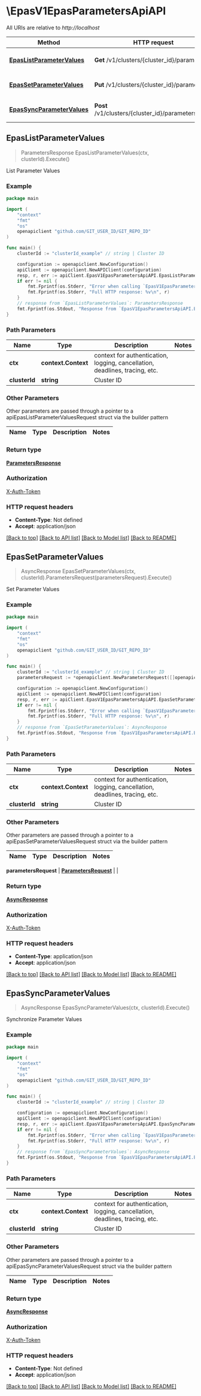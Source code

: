 # \EpasV1EpasParametersApiAPI

All URIs are relative to *http://localhost*

Method | HTTP request | Description
------------- | ------------- | -------------
[**EpasListParameterValues**](EpasV1EpasParametersApiAPI.md#EpasListParameterValues) | **Get** /v1/clusters/{cluster_id}/parameters | List Parameter Values
[**EpasSetParameterValues**](EpasV1EpasParametersApiAPI.md#EpasSetParameterValues) | **Put** /v1/clusters/{cluster_id}/parameters | Set Parameter Values
[**EpasSyncParameterValues**](EpasV1EpasParametersApiAPI.md#EpasSyncParameterValues) | **Post** /v1/clusters/{cluster_id}/parameters/sync | Synchronize Parameter Values



## EpasListParameterValues

> ParametersResponse EpasListParameterValues(ctx, clusterId).Execute()

List Parameter Values



### Example

```go
package main

import (
	"context"
	"fmt"
	"os"
	openapiclient "github.com/GIT_USER_ID/GIT_REPO_ID"
)

func main() {
	clusterId := "clusterId_example" // string | Cluster ID

	configuration := openapiclient.NewConfiguration()
	apiClient := openapiclient.NewAPIClient(configuration)
	resp, r, err := apiClient.EpasV1EpasParametersApiAPI.EpasListParameterValues(context.Background(), clusterId).Execute()
	if err != nil {
		fmt.Fprintf(os.Stderr, "Error when calling `EpasV1EpasParametersApiAPI.EpasListParameterValues``: %v\n", err)
		fmt.Fprintf(os.Stderr, "Full HTTP response: %v\n", r)
	}
	// response from `EpasListParameterValues`: ParametersResponse
	fmt.Fprintf(os.Stdout, "Response from `EpasV1EpasParametersApiAPI.EpasListParameterValues`: %v\n", resp)
}
```

### Path Parameters


Name | Type | Description  | Notes
------------- | ------------- | ------------- | -------------
**ctx** | **context.Context** | context for authentication, logging, cancellation, deadlines, tracing, etc.
**clusterId** | **string** | Cluster ID | 

### Other Parameters

Other parameters are passed through a pointer to a apiEpasListParameterValuesRequest struct via the builder pattern


Name | Type | Description  | Notes
------------- | ------------- | ------------- | -------------


### Return type

[**ParametersResponse**](ParametersResponse.md)

### Authorization

[X-Auth-Token](../README.md#X-Auth-Token)

### HTTP request headers

- **Content-Type**: Not defined
- **Accept**: application/json

[[Back to top]](#) [[Back to API list]](../README.md#documentation-for-api-endpoints)
[[Back to Model list]](../README.md#documentation-for-models)
[[Back to README]](../README.md)


## EpasSetParameterValues

> AsyncResponse EpasSetParameterValues(ctx, clusterId).ParametersRequest(parametersRequest).Execute()

Set Parameter Values



### Example

```go
package main

import (
	"context"
	"fmt"
	"os"
	openapiclient "github.com/GIT_USER_ID/GIT_REPO_ID"
)

func main() {
	clusterId := "clusterId_example" // string | Cluster ID
	parametersRequest := *openapiclient.NewParametersRequest([]openapiclient.ParameterRequest{*openapiclient.NewParameterRequest("Id_example", "NewValue_example", "OldValue_example")}) // ParametersRequest | 

	configuration := openapiclient.NewConfiguration()
	apiClient := openapiclient.NewAPIClient(configuration)
	resp, r, err := apiClient.EpasV1EpasParametersApiAPI.EpasSetParameterValues(context.Background(), clusterId).ParametersRequest(parametersRequest).Execute()
	if err != nil {
		fmt.Fprintf(os.Stderr, "Error when calling `EpasV1EpasParametersApiAPI.EpasSetParameterValues``: %v\n", err)
		fmt.Fprintf(os.Stderr, "Full HTTP response: %v\n", r)
	}
	// response from `EpasSetParameterValues`: AsyncResponse
	fmt.Fprintf(os.Stdout, "Response from `EpasV1EpasParametersApiAPI.EpasSetParameterValues`: %v\n", resp)
}
```

### Path Parameters


Name | Type | Description  | Notes
------------- | ------------- | ------------- | -------------
**ctx** | **context.Context** | context for authentication, logging, cancellation, deadlines, tracing, etc.
**clusterId** | **string** | Cluster ID | 

### Other Parameters

Other parameters are passed through a pointer to a apiEpasSetParameterValuesRequest struct via the builder pattern


Name | Type | Description  | Notes
------------- | ------------- | ------------- | -------------

 **parametersRequest** | [**ParametersRequest**](ParametersRequest.md) |  | 

### Return type

[**AsyncResponse**](AsyncResponse.md)

### Authorization

[X-Auth-Token](../README.md#X-Auth-Token)

### HTTP request headers

- **Content-Type**: application/json
- **Accept**: application/json

[[Back to top]](#) [[Back to API list]](../README.md#documentation-for-api-endpoints)
[[Back to Model list]](../README.md#documentation-for-models)
[[Back to README]](../README.md)


## EpasSyncParameterValues

> AsyncResponse EpasSyncParameterValues(ctx, clusterId).Execute()

Synchronize Parameter Values



### Example

```go
package main

import (
	"context"
	"fmt"
	"os"
	openapiclient "github.com/GIT_USER_ID/GIT_REPO_ID"
)

func main() {
	clusterId := "clusterId_example" // string | Cluster ID

	configuration := openapiclient.NewConfiguration()
	apiClient := openapiclient.NewAPIClient(configuration)
	resp, r, err := apiClient.EpasV1EpasParametersApiAPI.EpasSyncParameterValues(context.Background(), clusterId).Execute()
	if err != nil {
		fmt.Fprintf(os.Stderr, "Error when calling `EpasV1EpasParametersApiAPI.EpasSyncParameterValues``: %v\n", err)
		fmt.Fprintf(os.Stderr, "Full HTTP response: %v\n", r)
	}
	// response from `EpasSyncParameterValues`: AsyncResponse
	fmt.Fprintf(os.Stdout, "Response from `EpasV1EpasParametersApiAPI.EpasSyncParameterValues`: %v\n", resp)
}
```

### Path Parameters


Name | Type | Description  | Notes
------------- | ------------- | ------------- | -------------
**ctx** | **context.Context** | context for authentication, logging, cancellation, deadlines, tracing, etc.
**clusterId** | **string** | Cluster ID | 

### Other Parameters

Other parameters are passed through a pointer to a apiEpasSyncParameterValuesRequest struct via the builder pattern


Name | Type | Description  | Notes
------------- | ------------- | ------------- | -------------


### Return type

[**AsyncResponse**](AsyncResponse.md)

### Authorization

[X-Auth-Token](../README.md#X-Auth-Token)

### HTTP request headers

- **Content-Type**: Not defined
- **Accept**: application/json

[[Back to top]](#) [[Back to API list]](../README.md#documentation-for-api-endpoints)
[[Back to Model list]](../README.md#documentation-for-models)
[[Back to README]](../README.md)

